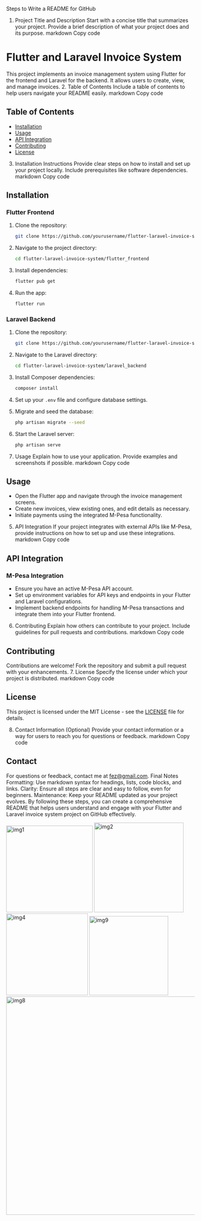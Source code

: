 Steps to Write a README for GitHub
1. Project Title and Description
Start with a concise title that summarizes your project.
Provide a brief description of what your project does and its purpose.
markdown
Copy code
# Flutter and Laravel Invoice System

This project implements an invoice management system using Flutter for the frontend and Laravel for the backend. It allows users to create, view, and manage invoices.
2. Table of Contents
Include a table of contents to help users navigate your README easily.
markdown
Copy code
## Table of Contents

- [Installation](#installation)
- [Usage](#usage)
- [API Integration](#api-integration)
- [Contributing](#contributing)
- [License](#license)
3. Installation Instructions
Provide clear steps on how to install and set up your project locally.
Include prerequisites like software dependencies.
markdown
Copy code
## Installation

### Flutter Frontend

1. Clone the repository:

   ```bash
   git clone https://github.com/yourusername/flutter-laravel-invoice-system.git
   ```

2. Navigate to the project directory:

   ```bash
   cd flutter-laravel-invoice-system/flutter_frontend
   ```

3. Install dependencies:

   ```bash
   flutter pub get
   ```

4. Run the app:

   ```bash
   flutter run
   ```

### Laravel Backend

1. Clone the repository:

   ```bash
   git clone https://github.com/yourusername/flutter-laravel-invoice-system.git
   ```

2. Navigate to the Laravel directory:

   ```bash
   cd flutter-laravel-invoice-system/laravel_backend
   ```

3. Install Composer dependencies:

   ```bash
   composer install
   ```

4. Set up your `.env` file and configure database settings.

5. Migrate and seed the database:

   ```bash
   php artisan migrate --seed
   ```

6. Start the Laravel server:

   ```bash
   php artisan serve
   ```
4. Usage
Explain how to use your application. Provide examples and screenshots if possible.
markdown
Copy code
## Usage

- Open the Flutter app and navigate through the invoice management screens.
- Create new invoices, view existing ones, and edit details as necessary.
- Initiate payments using the integrated M-Pesa functionality.
5. API Integration
If your project integrates with external APIs like M-Pesa, provide instructions on how to set up and use these integrations.
markdown
Copy code
## API Integration

### M-Pesa Integration

- Ensure you have an active M-Pesa API account.
- Set up environment variables for API keys and endpoints in your Flutter and Laravel configurations.
- Implement backend endpoints for handling M-Pesa transactions and integrate them into your Flutter frontend.
6. Contributing
Explain how others can contribute to your project.
Include guidelines for pull requests and contributions.
markdown
Copy code
## Contributing

Contributions are welcome! Fork the repository and submit a pull request with your enhancements.
7. License
Specify the license under which your project is distributed.
markdown
Copy code
## License

This project is licensed under the MIT License - see the [LICENSE](LICENSE) file for details.

8. Contact Information (Optional)
Provide your contact information or a way for users to reach you for questions or feedback.
markdown
Copy code
## Contact

For questions or feedback, contact me at fez@gmail.com.
Final Notes
Formatting: Use markdown syntax for headings, lists, code blocks, and links.
Clarity: Ensure all steps are clear and easy to follow, even for beginners.
Maintenance: Keep your README updated as your project evolves.
By following these steps, you can create a comprehensive README that helps users understand and engage with your Flutter and Laravel invoice system project on GitHub effectively.

<img width="231" alt="img1" src="https://github.com/fezhull/flutter-laravel-Mpesa-invoice-app/assets/36967859/c864710b-6516-4148-bced-e22a957d2b73">

<img width="239" alt="img2" src="https://github.com/fezhull/flutter-laravel-Mpesa-invoice-app/assets/36967859/9f745b35-589d-44ea-954f-e8143dab7aea">

<img width="218" alt="img4" src="https://github.com/fezhull/flutter-laravel-Mpesa-invoice-app/assets/36967859/3b903c5e-0f5f-4a04-a299-a71a93bf9c0c">

<img width="211" alt="img9" src="https://github.com/fezhull/flutter-laravel-Mpesa-invoice-app/assets/36967859/3173506f-fe9e-49ca-8da0-d8fc84edde8a">

<img width="582" alt="img8" src="https://github.com/fezhull/flutter-laravel-Mpesa-invoice-app/assets/36967859/97598843-7af8-4736-bb25-af2e4d7c6afe">






